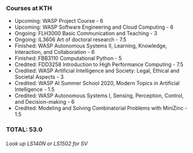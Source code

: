 ### Courses at KTH

- Upcoming: WASP Project Course - 6
- Upcoming: WASP Software Engineering and Cloud Computing - 6
- Ongoing: FLH3000 Basic Communication and Teaching - 3
- Ongoing: IL3606 Art of doctoral research - 7.5
- Finished: WASP Autonomous Systems II, Learning, Knowledge, Interaction, and Collaboration - 6
- Finished: FBB3110 Computational Python - 5
- Credited: FDD3258 Introduction to High Performance Computing - 7.5
- Credited: WASP Artificial Intelligence and Society: Legal, Ethical and Societal Aspects - 3
- Credited: WASP AI Summer School 2020, Modern Topics in Artificial Intelligence - 1.5
- Credited: WASP Autonomous Systems I, Sensing, Perception, Control, and Decision-making - 6
- Credited: Modeling and Solving Combinatorial Problems with MiniZinc - 1.5

### TOTAL: 53.0

###### Look up LS140N or LS1502 for SV

